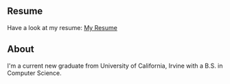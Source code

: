 
## Resume 
Have a look at my resume: 
<a href=http://traceyttran.github.io/Resume_TraceyTran.pdf> My Resume </a>

## About 
I'm a current new graduate from University of California, Irvine with a B.S. in Computer Science. 
